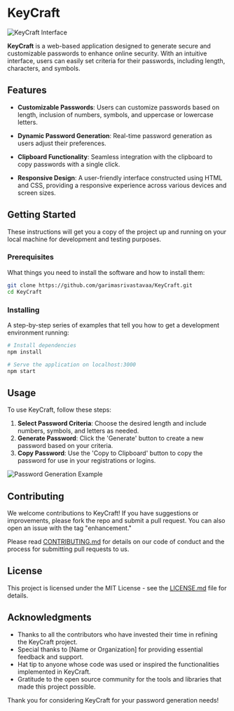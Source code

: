 # KeyCraft

![KeyCraft Interface](https://github.com/user-attachments/assets/74c2f256-af60-4bb7-bc0b-4e8b77d9c982)

**KeyCraft** is a web-based application designed to generate secure and customizable passwords to enhance online security. With an intuitive interface, users can easily set criteria for their passwords, including length, characters, and symbols.

## Features

- **Customizable Passwords**: Users can customize passwords based on length, inclusion of numbers, symbols, and uppercase or lowercase letters.

- **Dynamic Password Generation**: Real-time password generation as users adjust their preferences.

- **Clipboard Functionality**: Seamless integration with the clipboard to copy passwords with a single click.

- **Responsive Design**: A user-friendly interface constructed using HTML and CSS, providing a responsive experience across various devices and screen sizes.

## Getting Started

These instructions will get you a copy of the project up and running on your local machine for development and testing purposes.

### Prerequisites

What things you need to install the software and how to install them:

```bash
git clone https://github.com/garimasrivastavaa/KeyCraft.git
cd KeyCraft
```

### Installing

A step-by-step series of examples that tell you how to get a development environment running:

```bash
# Install dependencies
npm install

# Serve the application on localhost:3000
npm start
```

## Usage

To use KeyCraft, follow these steps:

1. **Select Password Criteria**: Choose the desired length and include numbers, symbols, and letters as needed.
2. **Generate Password**: Click the 'Generate' button to create a new password based on your criteria.
3. **Copy Password**: Use the 'Copy to Clipboard' button to copy the password for use in your registrations or logins.

![Password Generation Example](https://github.com/user-attachments/assets/9eb63ef1-262f-40d3-b752-b207fcb197be)

## Contributing

We welcome contributions to KeyCraft! If you have suggestions or improvements, please fork the repo and submit a pull request. You can also open an issue with the tag "enhancement."

Please read [CONTRIBUTING.md](https://github.com/garimasrivastavaa/KeyCraft/CONTRIBUTING.md) for details on our code of conduct and the process for submitting pull requests to us.

## License

This project is licensed under the MIT License - see the [LICENSE.md](LICENSE.md) file for details.

## Acknowledgments

- Thanks to all the contributors who have invested their time in refining the KeyCraft project.
- Special thanks to [Name or Organization] for providing essential feedback and support.
- Hat tip to anyone whose code was used or inspired the functionalities implemented in KeyCraft.
- Gratitude to the open source community for the tools and libraries that made this project possible.


Thank you for considering KeyCraft for your password generation needs!
